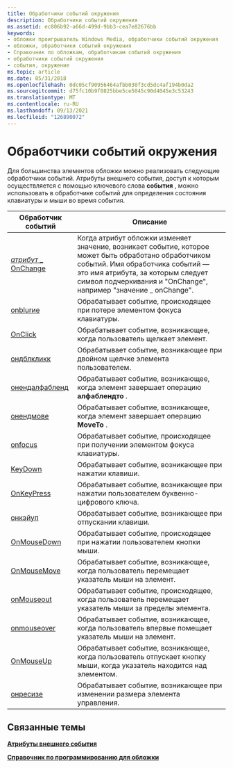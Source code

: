 ```yaml
---
title: Обработчики событий окружения
description: Обработчики событий окружения
ms.assetid: ec806b92-a66d-499d-9bb3-cea7e82676bb
keywords:
- обложки проигрыватель Windows Media, обработчики событий окружения
- обложки, обработчики событий окружения
- Справочник по обложкам, обработчикам событий окружения
- обработчики событий окружения
- события, окружение
ms.topic: article
ms.date: 05/31/2018
ms.openlocfilehash: 0dc05cf90956464afbb030f3cd5dc4af194b0da2
ms.sourcegitcommit: d75fc10b9f0825bbe5ce5045c90d4045e3c53243
ms.translationtype: MT
ms.contentlocale: ru-RU
ms.lasthandoff: 09/13/2021
ms.locfileid: "126890072"
---
```

# <a name="ambient-event-handlers"></a>Обработчики событий окружения

Для большинства элементов обложки можно реализовать следующие обработчики событий. Атрибуты внешнего события, доступ к которым осуществляется с помощью ключевого слова **события** , можно использовать в обработчике событий для определения состояния клавиатуры и мыши во время события.



| Обработчик событий                                   | Описание                                                                                                                                                                                                                   |
|-------------------------------------------------|-------------------------------------------------------------------------------------------------------------------------------------------------------------------------------------------------------------------------------|
| [*атрибут* \_ OnChange](attribute-onchange.md) | Когда атрибут обложки изменяет значение, возникает событие, которое может быть обработано обработчиком событий. Имя обработчика событий — это имя атрибута, за которым следует символ подчеркивания и "OnChange", например "значение \_ onChange". |
| [onblurие](onblur.md)                            | Обрабатывает событие, происходящее при потере элементом фокуса клавиатуры.                                                                                                                                                       |
| [OnClick](onclick.md)                          | Обрабатывает событие, возникающее, когда пользователь щелкает элемент.                                                                                                                                                                |
| [ондблкликк](ondblclick.md)                    | Обрабатывает событие, возникающее при двойном щелчке элемента пользователем.                                                                                                                                                         |
| [онендалфабленд](onendalphablend.md)          | Обрабатывает событие, возникающее, когда элемент завершает операцию **алфаблендто** .                                                                                                                                         |
| [онендмове](onendmove.md)                      | Обрабатывает событие, возникающее, когда элемент завершает операцию **MoveTo** .                                                                                                                                                |
| [onfocus](onfocus.md)                          | Обрабатывает событие, происходящее при получении элементом фокуса клавиатуры.                                                                                                                                                    |
| [KeyDown](onkeydown.md)                      | Обрабатывает событие, возникающее при нажатии клавиши.                                                                                                                                                                           |
| [OnKeyPress](onkeypress.md)                    | Обрабатывает событие, возникающее при нажатии пользователем буквенно-цифрового ключа.                                                                                                                                                       |
| [онкэйуп](onkeyup.md)                          | Обрабатывает событие, возникающее при отпускании клавиши.                                                                                                                                                                          |
| [OnMouseDown](onmousedown.md)                  | Обрабатывает событие, происходящее при нажатии пользователем кнопки мыши.                                                                                                                                                             |
| [OnMouseMove](onmousemove.md)                  | Обрабатывает событие, возникающее, когда пользователь перемещает указатель мыши на элемент.                                                                                                                               |
| [onMouseout](onmouseout.md)                    | Обрабатывает событие, происходящее, когда пользователь перемещает указатель мыши за пределы элемента.                                                                                                                                                 |
| [onmouseover](onmouseover.md)                  | Обрабатывает событие, возникающее, когда пользователь впервые помещает указатель мыши на элемент.                                                                                                                                         |
| [OnMouseUp](onmouseup.md)                      | Обрабатывает событие, возникающее, когда пользователь отпускает кнопку мыши, когда указатель находится над элементом.                                                                                                                     |
| [онресизе](onresize.md)                        | Обрабатывает событие, возникающее при изменении размера элемента управления.                                                                                                                                                                          |



 

## <a name="related-topics"></a>Связанные темы

<dl> <dt>

[**Атрибуты внешнего события**](ambient-event-attributes.md)
</dt> <dt>

[**Справочник по программированию для обложки**](skin-programming-reference.md)
</dt> </dl>

 

 




